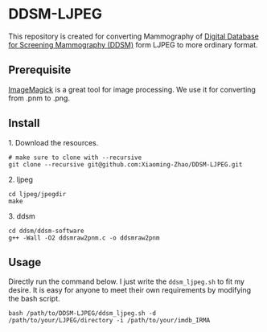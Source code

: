 # DDSM-LJPEG
This repository is created for converting Mammography of [Digital Database for Screening Mammography (DDSM)](http://marathon.csee.usf.edu/Mammography/Database.html) form LJPEG to more ordinary format.

## Prerequisite
[ImageMagick](http://www.imagemagick.org/) is a great tool for image processing. We use it for converting from .pnm to .png.


## Install
1\. Download the resources.
```
# make sure to clone with --recursive
git clone --recursive git@github.com:Xiaoming-Zhao/DDSM-LJPEG.git
```

2\. ljpeg
```
cd ljpeg/jpegdir
make
```

3\. ddsm
```
cd ddsm/ddsm-software
g++ -Wall -O2 ddsmraw2pnm.c -o ddsmraw2pnm
```

## Usage
Directly run the command below. I just write the `ddsm_ljpeg.sh` to fit my desire. It is easy for anyone to meet their own requirements by modifying the bash script.
```
bash /path/to/DDSM-LJPEG/ddsm_ljpeg.sh -d /path/to/your/LJPEG/directory -i /path/to/your/imdb_IRMA
```
